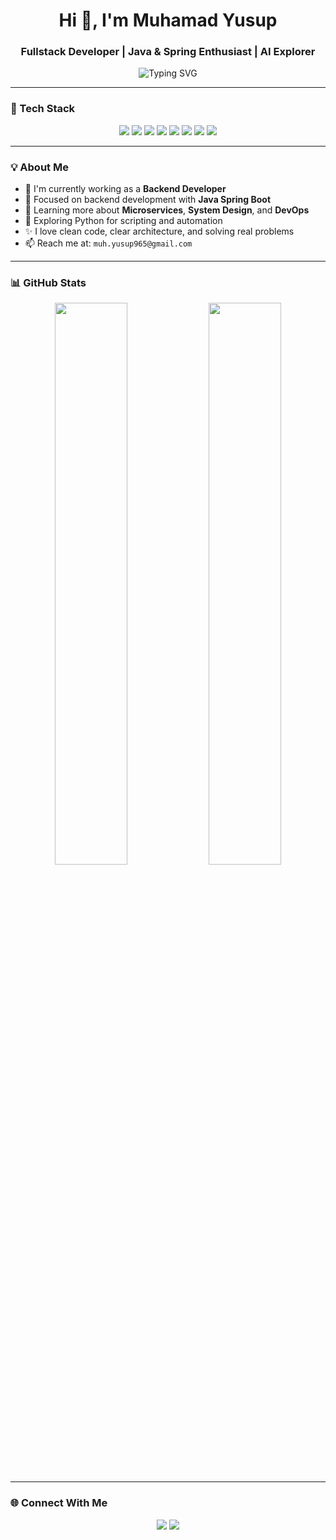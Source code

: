 <h1 align="center">Hi 👋, I'm Muhamad Yusup</h1>
<h3 align="center">Fullstack Developer | Java & Spring Enthusiast | AI Explorer</h3>

<p align="center">
  <img src="https://readme-typing-svg.demolab.com?font=Fira+Code&pause=1000&color=36BCF7&center=true&vCenter=true&width=435&lines=I+build+robust+backends+%26+clean+frontends;Java+%7C+Spring+%7C+Vue+%7C+NestJS+%7C+Python;Always+learning%2C+always+building" alt="Typing SVG" />
</p>

---

### 🚀 Tech Stack

<p align="center">
  <img src="https://img.shields.io/badge/Java-ED8B00?style=for-the-badge&logo=openjdk&logoColor=white" />
  <img src="https://img.shields.io/badge/Spring%20Boot-6DB33F?style=for-the-badge&logo=spring-boot&logoColor=white" />
  <img src="https://img.shields.io/badge/Vue.js-35495E?style=for-the-badge&logo=vue.js&logoColor=4FC08D" />
  <img src="https://img.shields.io/badge/NestJS-E0234E?style=for-the-badge&logo=nestjs&logoColor=white" />
  <img src="https://img.shields.io/badge/Python-3670A0?style=for-the-badge&logo=python&logoColor=ffdd54" />
  <img src="https://img.shields.io/badge/MySQL-00758F?style=for-the-badge&logo=mysql&logoColor=white" />
  <img src="https://img.shields.io/badge/PostgreSQL-336791?style=for-the-badge&logo=postgresql&logoColor=white" />
  <img src="https://img.shields.io/badge/MongoDB-4EA94B?style=for-the-badge&logo=mongodb&logoColor=white" />
</p>

---

### 💡 About Me

- 🔭 I'm currently working as a **Backend Developer**
- 💼 Focused on backend development with **Java Spring Boot**
- 🌱 Learning more about **Microservices**, **System Design**, and **DevOps**
- 🧠 Exploring Python for scripting and automation
- ✨ I love clean code, clear architecture, and solving real problems
- 📫 Reach me at: `muh.yusup965@gmail.com`

---

### 📊 GitHub Stats

<p align="center">
  <img width="48%" src="https://github-readme-stats.vercel.app/api?username=yusup-dev&show_icons=true&theme=tokyonight" />
  <img width="48%" src="https://github-readme-streak-stats.herokuapp.com?user=yusup-dev&theme=tokyonight" />
</p>

---

### 🌐 Connect With Me

<p align="center">
  <a href="https://linkedin.com/in/yusup-dev"><img src="https://img.shields.io/badge/LinkedIn-0077B5?style=for-the-badge&logo=linkedin&logoColor=white" /></a>
  <a href="https://instagram.com/yusup_dev"><img src="https://img.shields.io/badge/Instagram-E4405F?style=for-the-badge&logo=instagram&logoColor=white" /></a>
</p>
